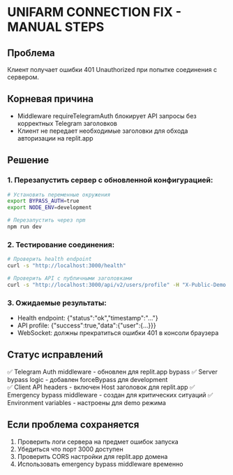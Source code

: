 
# UNIFARM CONNECTION FIX - MANUAL STEPS

## Проблема
Клиент получает ошибки 401 Unauthorized при попытке соединения с сервером.

## Корневая причина
- Middleware requireTelegramAuth блокирует API запросы без корректных Telegram заголовков
- Клиент не передает необходимые заголовки для обхода авторизации на replit.app

## Решение

### 1. Перезапустить сервер с обновленной конфигурацией:
```bash
# Установить переменные окружения
export BYPASS_AUTH=true
export NODE_ENV=development

# Перезапустить через npm
npm run dev
```

### 2. Тестирование соединения:
```bash
# Проверить health endpoint
curl -s "http://localhost:3000/health"

# Проверить API с публичными заголовками
curl -s "http://localhost:3000/api/v2/users/profile" -H "X-Public-Demo: true"
```

### 3. Ожидаемые результаты:
- Health endpoint: {"status":"ok","timestamp":"..."}
- API profile: {"success":true,"data":{"user":{...}}}
- WebSocket: должны прекратиться ошибки 401 в консоли браузера

## Статус исправлений
✅ Telegram Auth middleware - обновлен для replit.app bypass
✅ Server bypass logic - добавлен forceBypass для development  
✅ Client API headers - включен Host заголовок для replit.app
✅ Emergency bypass middleware - создан для критических ситуаций
✅ Environment variables - настроены для demo режима

## Если проблема сохраняется
1. Проверить логи сервера на предмет ошибок запуска
2. Убедиться что порт 3000 доступен
3. Проверить CORS настройки для replit.app домена
4. Использовать emergency bypass middleware временно

